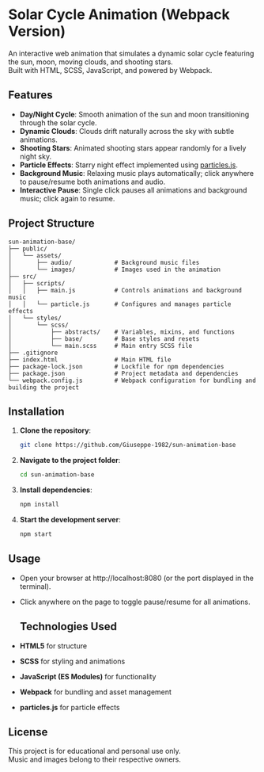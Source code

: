 # Solar Cycle Animation (Webpack Version)

An interactive web animation that simulates a dynamic solar cycle featuring the sun, moon, moving clouds, and shooting stars.  
Built with HTML, SCSS, JavaScript, and powered by Webpack.

## Features

- **Day/Night Cycle**: Smooth animation of the sun and moon transitioning through the solar cycle.
- **Dynamic Clouds**: Clouds drift naturally across the sky with subtle animations.
- **Shooting Stars**: Animated shooting stars appear randomly for a lively night sky.
- **Particle Effects**: Starry night effect implemented using [particles.js](https://github.com/VincentGarreau/particles.js).
- **Background Music**: Relaxing music plays automatically; click anywhere to pause/resume both animations and audio.
- **Interactive Pause**: Single click pauses all animations and background music; click again to resume.

## Project Structure

```
sun-animation-base/
├── public/
│   └── assets/               
│       ├── audio/            # Background music files
│       └── images/           # Images used in the animation
├── src/
│   ├── scripts/
│   │   ├── main.js           # Controls animations and background music
│   │   └── particle.js       # Configures and manages particle effects
│   └── styles/
│       └── scss/
│           ├── abstracts/    # Variables, mixins, and functions
│           ├── base/         # Base styles and resets
│           └── main.scss     # Main entry SCSS file
├── .gitignore                
├── index.html                # Main HTML file
├── package-lock.json         # Lockfile for npm dependencies
├── package.json              # Project metadata and dependencies
└── webpack.config.js         # Webpack configuration for bundling and building the project     

```

## Installation

1. **Clone the repository**:
   ```bash
   git clone https://github.com/Giuseppe-1982/sun-animation-base
   ```
2. **Navigate to the project folder**:
   ```bash
   cd sun-animation-base
   ```
3. **Install dependencies**:
   ```bash
   npm install
   ```
4. **Start the development server**:
   ```bash
   npm start
   ```
   
## Usage

- Open your browser at http://localhost:8080 (or the port displayed in the terminal).
- Click anywhere on the page to toggle pause/resume for all animations.

  ## Technologies Used

- **HTML5** for structure
- **SCSS** for styling and animations
- **JavaScript (ES Modules)** for functionality
- **Webpack** for bundling and asset management
- **particles.js** for particle effects
 
## License

This project is for educational and personal use only.  
Music and images belong to their respective owners.
